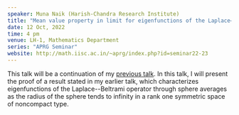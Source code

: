 ```yaml
---
speaker: Muna Naik (Harish-Chandra Research Institute)
title: "Mean value property in limit for eigenfunctions of the Laplace–Beltrami operator on symmetric spaces"
date: 12 Oct, 2022
time: 4 pm
venue: LH-1, Mathematics Department
series: "APRG Seminar"
website: http://math.iisc.ac.in/~aprg/index.php?id=seminar22-23
---
```


This talk will be a continuation of my [previous talk](http://www.math.iisc.ac.in/seminars/2022/2022-09-14-muna-naik.html).
In this talk, I will present the proof of a result stated in my earlier talk, which characterizes eigenfunctions of the
Laplace--Beltrami operator through sphere averages as the radius of the sphere tends to infinity in a rank one symmetric
space of noncompact type.
